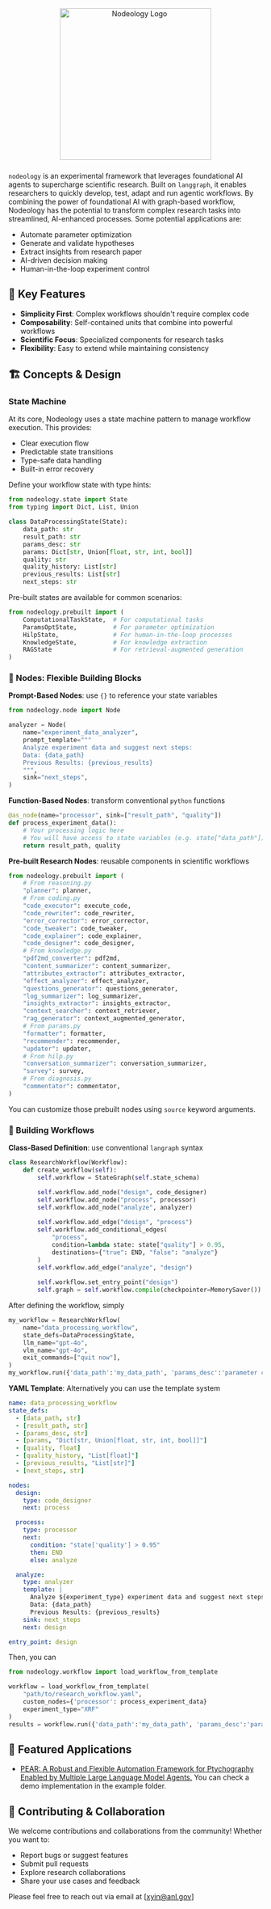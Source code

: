 <div align="center">
  <img src="assets/logo.png" alt="Nodeology Logo" width="300"/>
  <h3></h3>
</div>

`nodeology` is an experimental framework that leverages foundational AI agents to supercharge scientific research. Built on `langgraph`, it enables researchers to quickly develop, test, adapt and run agentic workflows. By combining the power of foundational AI with graph-based workflow, Nodeology has the potential to transform complex research tasks into streamlined, AI-enhanced processes. Some potential applications are:
- Automate parameter optimization
- Generate and validate hypotheses
- Extract insights from research paper
- AI-driven decision making
- Human-in-the-loop experiment control

## 🎯 Key Features

- **Simplicity First**: Complex workflows shouldn't require complex code
- **Composability**: Self-contained units that combine into powerful workflows
- **Scientific Focus**: Specialized components for research tasks
- **Flexibility**: Easy to extend while maintaining consistency

## 🏗️ Concepts & Design

### State Machine

At its core, Nodeology uses a state machine pattern to manage workflow execution. This provides:
- Clear execution flow
- Predictable state transitions
- Type-safe data handling
- Built-in error recovery

Define your workflow state with type hints:

```python
from nodeology.state import State
from typing import Dict, List, Union

class DataProcessingState(State):
    data_path: str
    result_path: str
    params_desc: str
    params: Dict[str, Union[float, str, int, bool]]
    quality: str
    quality_history: List[str]
    previous_results: List[str]
    next_steps: str
```

Pre-built states are available for common scenarios:
```python
from nodeology.prebuilt import (
    ComputationalTaskState,  # For computational tasks
    ParamsOptState,          # For parameter optimization
    HilpState,               # For human-in-the-loop processes
    KnowledgeState,          # For knowledge extraction
    RAGState                 # For retrieval-augmented generation
)
```

### 🧩 Nodes: Flexible Building Blocks

**Prompt-Based Nodes**: use `{}` to reference your state variables
```python
from nodeology.node import Node

analyzer = Node(
    name="experiment_data_analyzer",
    prompt_template="""
    Analyze experiment data and suggest next steps:
    Data: {data_path}
    Previous Results: {previous_results}
    """,
    sink="next_steps",
)
```

**Function-Based Nodes**: transform conventional `python` functions
```python
@as_node(name="processor", sink=["result_path", "quality"])
def process_experiment_data():
    # Your processing logic here
    # You will have access to state variables (e.g. state["data_path"])
    return result_path, quality
```

**Pre-built Research Nodes**: reusable components in scientific workflows
```python
from nodeology.prebuilt import (
    # From reasoning.py
    "planner": planner,
    # From coding.py
    "code_executor": execute_code,
    "code_rewriter": code_rewriter,
    "error_corrector": error_corrector,
    "code_tweaker": code_tweaker,
    "code_explainer": code_explainer,
    "code_designer": code_designer,
    # From knowledge.py
    "pdf2md_converter": pdf2md,
    "content_summarizer": content_summarizer,
    "attributes_extractor": attributes_extractor,
    "effect_analyzer": effect_analyzer,
    "questions_generator": questions_generator,
    "log_summarizer": log_summarizer,
    "insights_extractor": insights_extractor,
    "context_searcher": context_retriever,
    "rag_generator": context_augmented_generator,
    # From params.py
    "formatter": formatter,
    "recommender": recommender,
    "updater": updater,
    # From hilp.py
    "conversation_summarizer": conversation_summarizer,
    "survey": survey,
    # From diagnosis.py
    "commentator": commentator,
)
```
You can customize those prebuilt nodes using `source` keyword arguments.

### 🔄 Building Workflows

**Class-Based Definition**: use conventional `langraph` syntax
```python
class ResearchWorkflow(Workflow):
    def create_workflow(self):
        self.workflow = StateGraph(self.state_schema)

        self.workflow.add_node("design", code_designer)
        self.workflow.add_node("process", processor)
        self.workflow.add_node("analyze", analyzer)
        
        self.workflow.add_edge("design", "process")
        self.workflow.add_conditional_edges(
            "process",
            condition=lambda state: state["quality"] > 0.95,
            destinations={"true": END, "false": "analyze"}  
        ) 
        self.workflow.add_edge("analyze", "design")
        
        self.workflow.set_entry_point("design")
        self.graph = self.workflow.compile(checkpointer=MemorySaver())
```
After defining the workflow, simply
```python
my_workflow = ResearchWorkflow(
    name="data_processing_workflow",
    state_defs=DataProcessingState,
    llm_name="gpt-4o",
    vlm_name="gpt-4o",
    exit_commands=["quit now"],
)
my_workflow.run({'data_path':'my_data_path', 'params_desc':'parameter context'})
```

**YAML Template**: Alternatively you can use the template system
```yaml
name: data_processing_workflow
state_defs:
  - [data_path, str]
  - [result_path, str]
  - [params_desc, str]
  - [params, "Dict[str, Union[float, str, int, bool]]"]
  - [quality, float]
  - [quality_history, "List[float]"]
  - [previous_results, "List[str]"]
  - [next_steps, str]

nodes:
  design:
    type: code_designer
    next: process

  process:
    type: processor
    next:
      condition: "state['quality'] > 0.95"
      then: END
      else: analyze

  analyze:
    type: analyzer
    template: |
      Analyze ${experiment_type} experiment data and suggest next steps:
      Data: {data_path}
      Previous Results: {previous_results}
    sink: next_steps
    next: design

entry_point: design
```
Then, you can 
```python
from nodeology.workflow import load_workflow_from_template

workflow = load_workflow_from_template(
    "path/to/research_workflow.yaml",
    custom_nodes={'processor': process_experiment_data}
    experiment_type="XRF"  
)
results = workflow.run({'data_path':'my_data_path', 'params_desc':'parameter context'})
```

## 🔬 Featured Applications

* [PEAR: A Robust and Flexible Automation Framework for Ptychography Enabled by Multiple Large Language Model Agents.](https://arxiv.org/abs/2410.09034) You can check a demo implementation in the example folder.


## 👥 Contributing & Collaboration

We welcome contributions and collaborations from the community! Whether you want to:
- Report bugs or suggest features
- Submit pull requests
- Explore research collaborations
- Share your use cases and feedback

Please feel free to reach out via email at [xyin@anl.gov]

